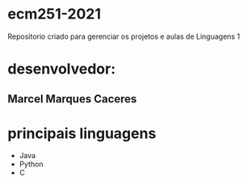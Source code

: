 # ecm251-2021
Repositorio criado para gerenciar os projetos e aulas de Linguagens 1
# desenvolvedor:
## Marcel Marques Caceres

# principais linguagens
- Java
- Python
- C
